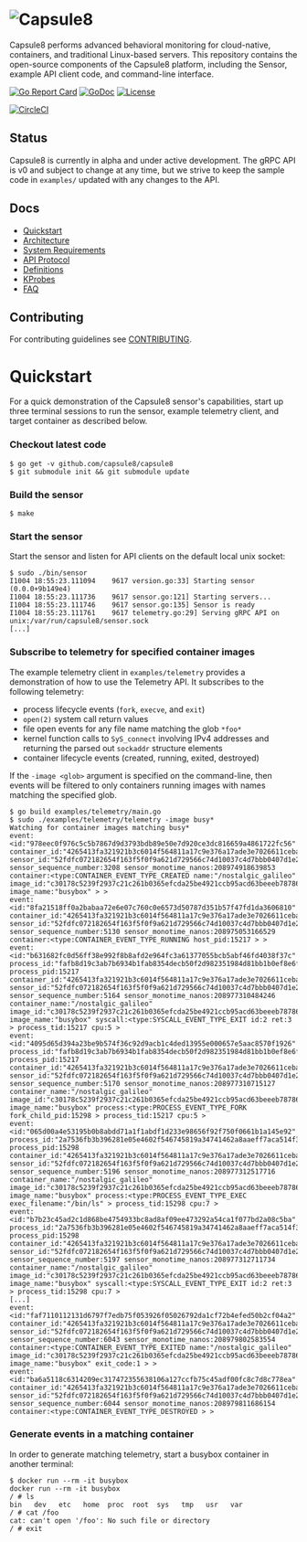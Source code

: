 ![Capsule8](docs/images/capsule8.png?raw=true "Capsule8 logo") 
==============================================================

Capsule8 performs advanced behavioral monitoring for cloud-native,
containers, and traditional Linux-based servers. This repository
contains the open-source components of the Capsule8 platform,
including the Sensor, example API client code, and command-line
interface.

[![Go Report Card](https://goreportcard.com/badge/github.com/capsule8/capsule8)](https://goreportcard.com/report/github.com/capsule8/capsule8)
[![GoDoc](https://godoc.org/github.com/capsule8/capsule8?status.svg)](https://godoc.org/github.com/capsule8/capsule8)
[![License](https://img.shields.io/badge/License-Apache%202.0-blue.svg)](https://github.com/capsule8/capsule8/blob/master/LICENSE)

[![CircleCI](https://circleci.com/gh/capsule8/capsule8/tree/master.svg?style=svg)](https://circleci.com/gh/capsule8/capsule8/tree/master)

## Status

Capsule8 is currently in alpha and under active development. The gRPC
API is v0 and subject to change at any time, but we strive to keep the
sample code in `examples/` updated with any changes to the API.

## Docs

  * [Quickstart](#Quickstart)
  * [Architecture](docs/Architecture.md)
  * [System Requirements](docs/System-Requirements.md)
  * [API Protocol](docs/API.md)
  * [Definitions](docs/Definitions.md)
  * [KProbes](docs/KProbes.md)
  * [FAQ](docs/FAQ.md)

## Contributing

For contributing guidelines see [CONTRIBUTING](./CONTRIBUTING.md).


# Quickstart

For a quick demonstration of the Capsule8 sensor's capabilities, start
up three terminal sessions to run the sensor, example telemetry
client, and target container as described below.

### Checkout latest code

```
$ go get -v github.com/capsule8/capsule8
$ git submodule init && git submodule update
```

### Build the sensor

```
$ make
```

### Start the sensor

Start the sensor and listen for API clients on the default local unix
socket:

```
$ sudo ./bin/sensor
I1004 18:55:23.111094    9617 version.go:33] Starting sensor (0.0.0+9b149e4)
I1004 18:55:23.111736    9617 sensor.go:121] Starting servers...
I1004 18:55:23.111746    9617 sensor.go:135] Sensor is ready
I1004 18:55:23.111761    9617 telemetry.go:29] Serving gRPC API on unix:/var/run/capsule8/sensor.sock
[...]
```

### Subscribe to telemetry for specified container images

The example telemetry client in `examples/telemetry` provides a
demonstration of how to use the Telemetry API. It subscribes to the
following telemetry:
- process lifecycle events (`fork`, `execve`, and `exit`)
- `open(2)` system call return values
- file open events for any file name matching the glob `*foo*`
- kernel function calls to `SyS_connect` involving IPv4 addresses and
  returning the parsed out `sockaddr` structure elements
- container lifecycle events (created, running, exited, destroyed)

If the `-image <glob>` argument is specified on the command-line, then
events will be filtered to only containers running images with names
matching the specified glob.

```
$ go build examples/telemetry/main.go
$ sudo ./examples/telemetry/telemetry -image busy*
Watching for container images matching busy*
event:<id:"978eec0f976c5c5b7867d9d3793bdb89e50e7d920ce3dc816659a4861722fc56" container_id:"4265413fa321921b3c6014f564811a17c9e376a17ade3e7026611ceba48ed955" sensor_id:"52fdfc072182654f163f5f0f9a621d729566c74d10037c4d7bbb0407d1e2c649" sensor_sequence_number:3208 sensor_monotime_nanos:208974918639853 container:<type:CONTAINER_EVENT_TYPE_CREATED name:"/nostalgic_galileo" image_id:"c30178c5239f2937c21c261b0365efcda25be4921ccb95acd63beeeb78786f27" image_name:"busybox" > > 
event:<id:"8fa21518ff0a2babaa72e6e07c760c0e6573d50787d351b57f47fd1da3606810" container_id:"4265413fa321921b3c6014f564811a17c9e376a17ade3e7026611ceba48ed955" sensor_id:"52fdfc072182654f163f5f0f9a621d729566c74d10037c4d7bbb0407d1e2c649" sensor_sequence_number:5130 sensor_monotime_nanos:208975053166529 container:<type:CONTAINER_EVENT_TYPE_RUNNING host_pid:15217 > > 
event:<id:"b631682fc0d56ff38e992f8b8afd2e964fc3a61377055bcb5abf46fd4038f37c" process_id:"fafb8d19c3ab7b6934b1fab8354decb50f2d982351984d81bb1b0ef8e6fcf586" process_pid:15217 container_id:"4265413fa321921b3c6014f564811a17c9e376a17ade3e7026611ceba48ed955" sensor_id:"52fdfc072182654f163f5f0f9a621d729566c74d10037c4d7bbb0407d1e2c649" sensor_sequence_number:5164 sensor_monotime_nanos:208977310484246 container_name:"/nostalgic_galileo" image_id:"c30178c5239f2937c21c261b0365efcda25be4921ccb95acd63beeeb78786f27" image_name:"busybox" syscall:<type:SYSCALL_EVENT_TYPE_EXIT id:2 ret:3 > process_tid:15217 cpu:5 > 
event:<id:"4095d65d394a23be9b574f36c92d9acb1c4ded13955e000657e5aac8570f1926" process_id:"fafb8d19c3ab7b6934b1fab8354decb50f2d982351984d81bb1b0ef8e6fcf586" process_pid:15217 container_id:"4265413fa321921b3c6014f564811a17c9e376a17ade3e7026611ceba48ed955" sensor_id:"52fdfc072182654f163f5f0f9a621d729566c74d10037c4d7bbb0407d1e2c649" sensor_sequence_number:5170 sensor_monotime_nanos:208977310715127 container_name:"/nostalgic_galileo" image_id:"c30178c5239f2937c21c261b0365efcda25be4921ccb95acd63beeeb78786f27" image_name:"busybox" process:<type:PROCESS_EVENT_TYPE_FORK fork_child_pid:15298 > process_tid:15217 cpu:5 > 
event:<id:"065d00a4e53195b0b8abdd71a1f1abdf1d233e98656f92f750f0661b1a145e92" process_id:"2a7536fb3b396281e05e4602f546745819a34741462a8aaeff7aca514f3b2898" process_pid:15298 container_id:"4265413fa321921b3c6014f564811a17c9e376a17ade3e7026611ceba48ed955" sensor_id:"52fdfc072182654f163f5f0f9a621d729566c74d10037c4d7bbb0407d1e2c649" sensor_sequence_number:5196 sensor_monotime_nanos:208977312517716 container_name:"/nostalgic_galileo" image_id:"c30178c5239f2937c21c261b0365efcda25be4921ccb95acd63beeeb78786f27" image_name:"busybox" process:<type:PROCESS_EVENT_TYPE_EXEC exec_filename:"/bin/ls" > process_tid:15298 cpu:7 > 
event:<id:"b7b23c45ad2c1d868be4754933bc8ad8af09ee473292a54ca1f077bd2a08c5ba" process_id:"2a7536fb3b396281e05e4602f546745819a34741462a8aaeff7aca514f3b2898" process_pid:15298 container_id:"4265413fa321921b3c6014f564811a17c9e376a17ade3e7026611ceba48ed955" sensor_id:"52fdfc072182654f163f5f0f9a621d729566c74d10037c4d7bbb0407d1e2c649" sensor_sequence_number:5197 sensor_monotime_nanos:208977312711734 container_name:"/nostalgic_galileo" image_id:"c30178c5239f2937c21c261b0365efcda25be4921ccb95acd63beeeb78786f27" image_name:"busybox" syscall:<type:SYSCALL_EVENT_TYPE_EXIT id:2 ret:3 > process_tid:15298 cpu:7 > 
[...]
event:<id:"faf7110112131d6797f7edb75f053926f05026792da1cf72b4efed50b2cf04a2" container_id:"4265413fa321921b3c6014f564811a17c9e376a17ade3e7026611ceba48ed955" sensor_id:"52fdfc072182654f163f5f0f9a621d729566c74d10037c4d7bbb0407d1e2c649" sensor_sequence_number:6043 sensor_monotime_nanos:208979802583554 container:<type:CONTAINER_EVENT_TYPE_EXITED name:"/nostalgic_galileo" image_id:"c30178c5239f2937c21c261b0365efcda25be4921ccb95acd63beeeb78786f27" image_name:"busybox" exit_code:1 > > 
event:<id:"ba6a5118c6314209ec317472355638106a127ccfb75c45adf00fc8c7d8c778ea" container_id:"4265413fa321921b3c6014f564811a17c9e376a17ade3e7026611ceba48ed955" sensor_id:"52fdfc072182654f163f5f0f9a621d729566c74d10037c4d7bbb0407d1e2c649" sensor_sequence_number:6044 sensor_monotime_nanos:208979811686154 container:<type:CONTAINER_EVENT_TYPE_DESTROYED > > 
```

### Generate events in a matching container

In order to generate matching telemetry, start a busybox container in another terminal:

```
$ docker run --rm -it busybox
docker run --rm -it busybox
/ # ls
bin   dev   etc   home  proc  root  sys   tmp   usr   var
/ # cat /foo
cat: can't open '/foo': No such file or directory
/ # exit
```
